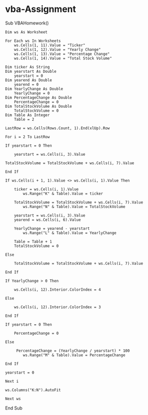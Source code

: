 # vba-Assignment
Sub VBAHomework()
    
    Dim ws As Worksheet
    
    For Each ws In Worksheets
        ws.Cells(1, 11).Value = "Ticker"
        ws.Cells(1, 12).Value = "Yearly Change"
        ws.Cells(1, 13).Value = "Percentage Change"
        ws.Cells(1, 14).Value = "Total Stock Volume"
    
    Dim ticker As String
    Dim yearstart As Double
        yearstart = 0
    Dim yearend As Double
        yearend = 0
    Dim YearlyChange As Double
        YearlyChange = 0
    Dim PercentageChange As Double
        PercentageChange = 0
    Dim TotalStockVolume As Double
        TotalStockVolume = 0
    Dim Table As Integer
        Table = 2
        
    LastRow = ws.Cells(Rows.Count, 1).End(xlUp).Row
    
    For i = 2 To LastRow
    
    If yearstart = 0 Then
    
        yearstart = ws.Cells(i, 3).Value
        
    TotalStockVolume = TotalStockVolume + ws.Cells(i, 7).Value
    
    End If
    
    If ws.Cells(i + 1, 1).Value <> ws.Cells(i, 1).Value Then
    
        ticker = ws.Cells(i, 1).Value
            ws.Range("K" & Table).Value = ticker
            
        TotalStockVolume = TotalStockVolume + ws.Cells(i, 7).Value
            ws.Range("N" & Table).Value = TotalStockVolume
        
        yearstart = ws.Cells(i, 3).Value
        yearend = ws.Cells(i, 6).Value
        
        YearlyChange = yearend - yearstart
            ws.Range("L" & Table).Value = YearlyChange
        
        Table = Table + 1
        TotalStockVolume = 0
        
    Else
    
        TotalStockVolume = TotalStockVolume + ws.Cells(i, 7).Value
        
    End If
    
    If YearlyChange > 0 Then
    
        ws.Cells(i, 12).Interior.ColorIndex = 4
    
    Else
    
        ws.Cells(i, 12).Interior.ColorIndex = 3
    
    End If
    
    If yearstart = 0 Then
    
        PercentageChange = 0
        
    Else
    
         PercentageChange = (YearlyChange / yearstart) * 100
            ws.Range("M" & Table).Value = PercentageChange
            
    End If
    
    yearstart = 0
    
    Next i
    
    ws.Columns("K:N").AutoFit
    
    Next ws
    
End Sub
